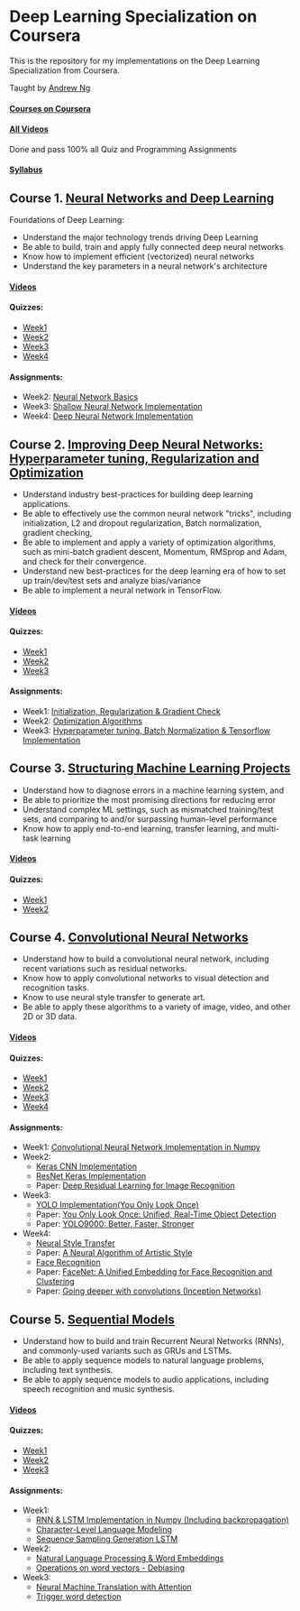 # Deep Learning Specialization on Coursera

This is the repository for my implementations on the Deep Learning Specialization from Coursera.

Taught by [Andrew Ng](http://www.andrewng.org/)

#### [Courses on Coursera](https://www.coursera.org/specializations/deep-learning)

#### [All Videos](https://www.youtube.com/channel/UCcIXc5mJsHVYTZR1maL5l9w)

Done and pass 100% all Quiz and Programming Assignments

#### [Syllabus](https://www.coursera.org/specializations/deep-learning)

## Course 1. [Neural Networks and Deep Learning](https://www.coursera.org/learn/neural-networks-deep-learning) 
Foundations of Deep Learning:
* Understand the major technology trends driving Deep Learning
* Be able to build, train and apply fully connected deep neural networks 
* Know how to implement efficient (vectorized) neural networks 
* Understand the key parameters in a neural network's architecture 

#### [Videos](https://www.youtube.com/watch?v=CS4cs9xVecg&list=PLkDaE6sCZn6Ec-XTbcX1uRg2_u4xOEky0)

#### Quizzes:
* [Week1](https://github.com/DoDuy/Deep-Learning-Specialization/blob/master/Neural%20Networks%20and%20Deep%20Learning/Week%201/Quiz.pdf)
* [Week2](https://github.com/DoDuy/Deep-Learning-Specialization/blob/master/Neural%20Networks%20and%20Deep%20Learning/Week%202/Quiz.pdf)
* [Week3](https://github.com/DoDuy/Deep-Learning-Specialization/blob/master/Neural%20Networks%20and%20Deep%20Learning/Week%203/Quiz.pdf)
* [Week4](https://github.com/DoDuy/Deep-Learning-Specialization/blob/master/Neural%20Networks%20and%20Deep%20Learning/Week%204/Quiz.pdf)

#### Assignments:
* Week2: [Neural Network Basics](https://github.com/DoDuy/Deep-Learning-Specialization/tree/master/Neural%20Networks%20and%20Deep%20Learning/Week%202)
* Week3: [Shallow Neural Network Implementation](https://github.com/DoDuy/Deep-Learning-Specialization/tree/master/Neural%20Networks%20and%20Deep%20Learning/Week%203)
* Week4: [Deep Neural Network Implementation](https://github.com/DoDuy/Deep-Learning-Specialization/tree/master/Neural%20Networks%20and%20Deep%20Learning/Week%204)
  
## Course 2. [Improving Deep Neural Networks: Hyperparameter tuning, Regularization and Optimization](https://www.coursera.org/learn/deep-neural-network) 
* Understand industry best-practices for building deep learning applications. 
* Be able to effectively use the common neural network "tricks", including initialization, L2 and dropout regularization, Batch normalization, gradient checking, 
* Be able to implement and apply a variety of optimization algorithms, such as mini-batch gradient descent, Momentum, RMSprop and Adam, and check for their convergence. 
* Understand new best-practices for the deep learning era of how to set up train/dev/test sets and analyze bias/variance
* Be able to implement a neural network in TensorFlow. 

#### [Videos](https://www.youtube.com/watch?v=1waHlpKiNyY&list=PLkDaE6sCZn6Hn0vK8co82zjQtt3T2Nkqc)

#### Quizzes:
* [Week1](https://github.com/DoDuy/Deep-Learning-Specialization/blob/master/Improving%20Deep%20Neural%20Networks:%20Hyperparameter%20tuning%2C%20Regularization%20and%20Optimization/week%201/Quiz.pdf)
* [Week2](https://github.com/DoDuy/Deep-Learning-Specialization/blob/master/Improving%20Deep%20Neural%20Networks:%20Hyperparameter%20tuning%2C%20Regularization%20and%20Optimization/week%202/Quiz.pdf)
* [Week3](https://github.com/DoDuy/Deep-Learning-Specialization/blob/master/Improving%20Deep%20Neural%20Networks:%20Hyperparameter%20tuning%2C%20Regularization%20and%20Optimization/week%203/Quiz.pdf)

#### Assignments:
* Week1: [Initialization, Regularization & Gradient Check](https://github.com/DoDuy/Deep-Learning-Specialization/tree/master/Improving%20Deep%20Neural%20Networks:%20Hyperparameter%20tuning%2C%20Regularization%20and%20Optimization/week%201)
* Week2: [Optimization Algorithms](https://github.com/DoDuy/Deep-Learning-Specialization/tree/master/Improving%20Deep%20Neural%20Networks:%20Hyperparameter%20tuning%2C%20Regularization%20and%20Optimization/week%202)
* Week3: [Hyperparameter tuning, Batch Normalization & Tensorflow Implementation](https://github.com/DoDuy/Deep-Learning-Specialization/tree/master/Improving%20Deep%20Neural%20Networks:%20Hyperparameter%20tuning%2C%20Regularization%20and%20Optimization/week%203)

## Course 3. [Structuring Machine Learning Projects](https://www.coursera.org/learn/machine-learning-projects) 
- Understand how to diagnose errors in a machine learning system, and 
- Be able to prioritize the most promising directions for reducing error
- Understand complex ML settings, such as mismatched training/test sets, and comparing to and/or surpassing human-level performance
- Know how to apply end-to-end learning, transfer learning, and multi-task learning

#### [Videos](https://www.youtube.com/watch?v=dFX8k1kXhOw&list=PLkDaE6sCZn6E7jZ9sN_xHwSHOdjUxUW_b)

#### Quizzes:
* [Week1](https://github.com/DoDuy/Deep-Learning-Specialization/blob/master/Structuring%20Machine%20Learning%20Projects/week%201/Quiz.pdf)
* [Week2](https://github.com/DoDuy/Deep-Learning-Specialization/blob/master/Structuring%20Machine%20Learning%20Projects/week%202/Quiz.pdf)

## Course 4. [Convolutional Neural Networks](https://www.coursera.org/learn/convolutional-neural-networks) 
* Understand how to build a convolutional neural network, including recent variations such as residual networks.
* Know how to apply convolutional networks to visual detection and recognition tasks.
* Know to use neural style transfer to generate art.
* Be able to apply these algorithms to a variety of image, video, and other 2D or 3D data.

#### [Videos](https://www.youtube.com/watch?v=ArPaAX_PhIs&list=PLkDaE6sCZn6Gl29AoE31iwdVwSG-KnDzF)

#### Quizzes:
* [Week1](https://github.com/DoDuy/Deep-Learning-Specialization/blob/master/Convolutional%20Neural%20Networks/Week%201/Quiz.pdf)
* [Week2](https://github.com/DoDuy/Deep-Learning-Specialization/blob/master/Convolutional%20Neural%20Networks/Week%202/Quiz.pdf)
* [Week3](https://github.com/DoDuy/Deep-Learning-Specialization/blob/master/Convolutional%20Neural%20Networks/Week%203/Quiz.pdf)
* [Week4](https://github.com/DoDuy/Deep-Learning-Specialization/blob/master/Convolutional%20Neural%20Networks/Week%204/Quiz.pdf)

#### Assignments:
* Week1: [Convolutional Neural Network Implementation in Numpy](https://github.com/DoDuy/Deep-Learning-Specialization/blob/master/Convolutional%20Neural%20Networks/Week%201)
* Week2: 
  * [Keras CNN Implementation](https://github.com/DoDuy/Deep-Learning-Specialization/tree/master/Convolutional%20Neural%20Networks/Week%202/KerasTutorial)
  * [ResNet Keras Implementation](https://github.com/DoDuy/Deep-Learning-Specialization/tree/master/Convolutional%20Neural%20Networks/Week%202/ResNets)
  * Paper: [Deep Residual Learning for Image Recognition](https://arxiv.org/abs/1512.03385)
* Week3: 
  * [YOLO Implementation(You Only Look Once)](https://github.com/DoDuy/Deep-Learning-Specialization/tree/master/Convolutional%20Neural%20Networks/Week%203)
  * Paper: [You Only Look Once: Unified, Real-Time Object Detection](https://arxiv.org/abs/1506.02640)
  * Paper: [YOLO9000: Better, Faster, Stronger](https://arxiv.org/abs/1612.08242)
* Week4: 
  * [Neural Style Transfer](https://github.com/DoDuy/Deep-Learning-Specialization/tree/master/Convolutional%20Neural%20Networks/Week%204/Art%20Generation)
  * Paper: [A Neural Algorithm of Artistic Style](https://arxiv.org/abs/1508.06576)
  * [Face Recognition](https://github.com/DoDuy/Deep-Learning-Specialization/tree/master/Convolutional%20Neural%20Networks/Week%204/Face%20Recognition)
  * Paper: [FaceNet: A Unified Embedding for Face Recognition and Clustering](https://arxiv.org/abs/1503.03832)
  * Paper: [Going deeper with convolutions (Inception Networks)](https://arxiv.org/abs/1409.4842)

## Course 5. [Sequential Models](https://www.coursera.org/learn/nlp-sequence-models) 
* Understand how to build and train Recurrent Neural Networks (RNNs), and commonly-used variants such as GRUs and LSTMs. 
* Be able to apply sequence models to natural language problems, including text synthesis. 
* Be able to apply sequence models to audio applications, including speech recognition and music synthesis.

#### [Videos](https://www.youtube.com/watch?v=DejHQYAGb7Q&list=PLkDaE6sCZn6F6wUI9tvS_Gw1vaFAx6rd6)

#### Quizzes:
* [Week1](https://github.com/DoDuy/Deep-Learning-Specialization/blob/master/Sequence%20Models/Week%201/Quiz.pdf)
* [Week2](https://github.com/DoDuy/Deep-Learning-Specialization/blob/master/Sequence%20Models/Week%202/Quiz.pdf)
* [Week3](https://github.com/DoDuy/Deep-Learning-Specialization/blob/master/Sequence%20Models/Week%203/Quiz.pdf)

#### Assignments:
* Week1: 
  * [RNN & LSTM Implementation in Numpy (Including backpropagation)](https://github.com/DoDuy/Deep-Learning-Specialization/tree/master/Sequence%20Models/Week%201/Building%20a%20RNN)
  * [Character-Level Language Modeling](https://github.com/DoDuy/Deep-Learning-Specialization/tree/master/Sequence%20Models/Week%201/Character%20level%20language%20model)
  * [Sequence Sampling Generation LSTM](https://github.com/DoDuy/Deep-Learning-Specialization/tree/master/Sequence%20Models/Week%201/Improvise%20a%20Jazz%20Solo%20with%20LSTM%20Network)
* Week2: 
  * [Natural Language Processing & Word Embeddings](https://github.com/DoDuy/Deep-Learning-Specialization/tree/master/Sequence%20Models/Week%202/Emojify)
  * [Operations on word vectors - Debiasing](https://github.com/DoDuy/Deep-Learning-Specialization/tree/master/Sequence%20Models/Week%202/Operation%20on%20word%20vectors)
* Week3: 
  * [Neural Machine Translation with Attention](https://github.com/DoDuy/Deep-Learning-Specialization/tree/master/Sequence%20Models/Week%203/Neural%20machine%20translation%20with%20attention)
  * [Trigger word detection](https://github.com/DoDuy/Deep-Learning-Specialization/tree/master/Sequence%20Models/Week%203/Trigger%20word%20detection)
